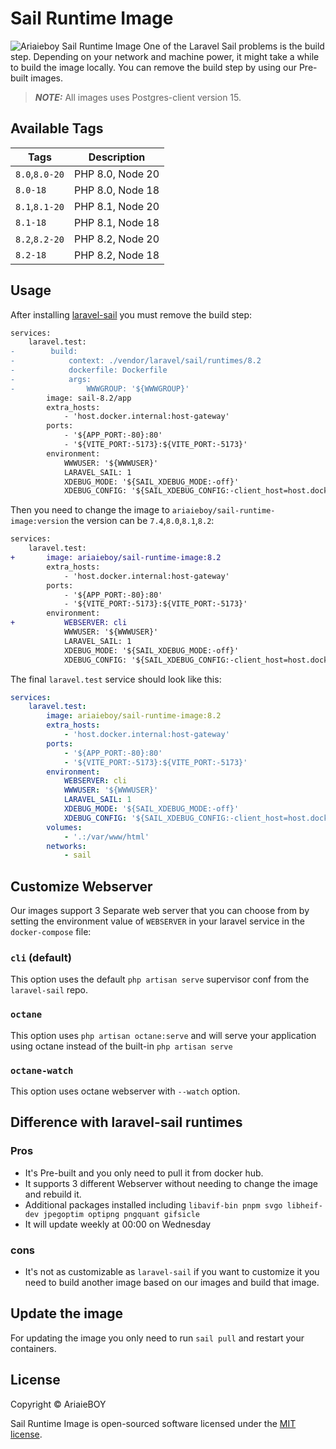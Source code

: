 # Sail Runtime Image
![Ariaieboy Sail Runtime Image](https://preview.dragon-code.pro/Ariaieboy/Sail%20Runtime%20Image.svg?brand=docker&github%5Brepository%5D=ariaieboy%2Fsail-runtime-image)
One of the Laravel Sail problems is the build step. Depending on your network and machine power, it might take a while to build the image locally.
You can remove the build step by using our Pre-built images.

> **_NOTE:_**  All images uses Postgres-client version 15.

## Available Tags
| Tags           | Description      |
|----------------|------------------|
| `8.0`,`8.0-20` | PHP 8.0, Node 20 |
| `8.0-18`       | PHP 8.0, Node 18 |
| `8.1`,`8.1-20` | PHP 8.1, Node 20 |
| `8.1-18`       | PHP 8.1, Node 18 |
| `8.2`,`8.2-20` | PHP 8.2, Node 20 |
| `8.2-18`       | PHP 8.2, Node 18 |



## Usage
After installing [laravel-sail](https://laravel.com/docs/sail) you must remove the build step:
```diff
services:
    laravel.test:
-        build:
-            context: ./vendor/laravel/sail/runtimes/8.2
-            dockerfile: Dockerfile
-            args:
-                WWWGROUP: '${WWWGROUP}'
        image: sail-8.2/app
        extra_hosts:
            - 'host.docker.internal:host-gateway'
        ports:
            - '${APP_PORT:-80}:80'
            - '${VITE_PORT:-5173}:${VITE_PORT:-5173}'
        environment:
            WWWUSER: '${WWWUSER}'
            LARAVEL_SAIL: 1
            XDEBUG_MODE: '${SAIL_XDEBUG_MODE:-off}'
            XDEBUG_CONFIG: '${SAIL_XDEBUG_CONFIG:-client_host=host.docker.internal}'
```
Then you need to change the image to `ariaieboy/sail-runtime-image:version` the version can be `7.4`,`8.0`,`8.1`,`8.2`:
```diff
services:
    laravel.test:
+       image: ariaieboy/sail-runtime-image:8.2
        extra_hosts:
            - 'host.docker.internal:host-gateway'
        ports:
            - '${APP_PORT:-80}:80'
            - '${VITE_PORT:-5173}:${VITE_PORT:-5173}'
        environment:
+           WEBSERVER: cli
            WWWUSER: '${WWWUSER}'
            LARAVEL_SAIL: 1
            XDEBUG_MODE: '${SAIL_XDEBUG_MODE:-off}'
            XDEBUG_CONFIG: '${SAIL_XDEBUG_CONFIG:-client_host=host.docker.internal}'
```

The final `laravel.test` service should look like this:
```yml
services:
    laravel.test:
        image: ariaieboy/sail-runtime-image:8.2
        extra_hosts:
            - 'host.docker.internal:host-gateway'
        ports:
            - '${APP_PORT:-80}:80'
            - '${VITE_PORT:-5173}:${VITE_PORT:-5173}'
        environment:
            WEBSERVER: cli
            WWWUSER: '${WWWUSER}'
            LARAVEL_SAIL: 1
            XDEBUG_MODE: '${SAIL_XDEBUG_MODE:-off}'
            XDEBUG_CONFIG: '${SAIL_XDEBUG_CONFIG:-client_host=host.docker.internal}'
        volumes:
            - '.:/var/www/html'
        networks:
            - sail
```

## Customize Webserver
Our images support 3 Separate web server that you can choose from by setting the environment value of `WEBSERVER` in your laravel service in the `docker-compose` file:

### `cli` (default)
This option uses the default `php artisan serve` supervisor conf from the `laravel-sail` repo.

### `octane`
This option uses `php artisan octane:serve` and will serve your application using octane instead of the built-in `php artisan serve`

### `octane-watch`
This option uses octane webserver with `--watch` option.

## Difference with laravel-sail runtimes

### Pros

* It's Pre-built and you only need to pull it from docker hub.
* It supports 3 different Webserver without needing to change the image and rebuild it.
* Additional packages installed including `libavif-bin pnpm svgo libheif-dev jpegoptim optipng pngquant gifsicle`
* It will update weekly at 00:00 on Wednesday

### cons

* It's not as customizable as `laravel-sail` if you want to customize it you need to build another image based on our images and build that image.

## Update the image
For updating the image you only need to run `sail pull` and restart your containers.

## License

Copyright © AriaieBOY

Sail Runtime Image is open-sourced software licensed under the [MIT license](LICENSE).
